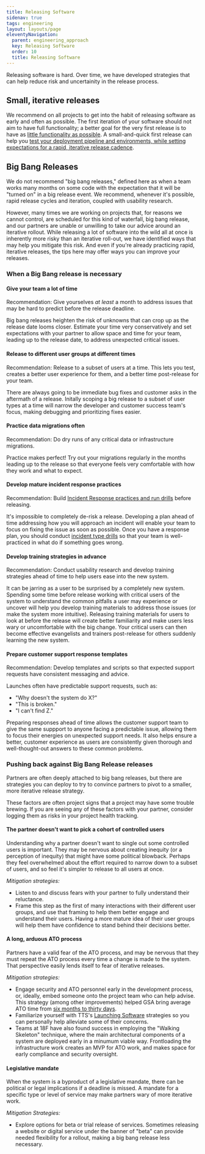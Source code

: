 ```yaml
---
title: Releasing Software
sidenav: true
tags: engineering
layout: layouts/page
eleventyNavigation: 
  parent: engineering_approach
  key: Releasing Software
  order: 10
  title: Releasing Software
---
```


Releasing software is hard. Over time, we have developed strategies that can help reduce risk and uncertainity in the release process.

## Small, iterative releases

We recommend on all projects to get into the habit of releasing software as early and often as possible. The first
iteration of your software should not aim to have full functionality; a better goal for the very first release is to have as [little
functionality as possible](https://18f.gsa.gov/2017/01/11/the-best-way-to-build-big-is-to-start-small/#start-small-make-it-end-to-end). 
A small-and-quick first release can help you [test your deployment pipeline and environments, while setting expectations for a rapid,
iterative release cadence](https://blog.thepete.net/blog/2019/10/04/hello-production/).

## Big Bang Releases

We do not recommend "big bang releases," defined here as when a team works many months on some code with the expectation that it will be
"turned on" in a big release event. We recommend, whenever it's possible,  rapid release cycles and iteration, coupled with usability research.

However, many times we are working on projects that, for reasons we cannot control, are scheduled for this kind of waterfall, big bang release,
and our partners are unable or unwilling to take our advice around an iterative rollout.  While releasing a lot of software into the wild all
at once is inherently more risky than an iterative roll-out, we have identified ways that may help you mitigate this risk. And even if you're
already practicing rapid, iterative releases, the tips here may offer ways you can improve your releases.

### When a Big Bang release is necessary

#### Give your team a lot of time

Recommendation: Give yourselves *at least* a month to address issues that may be hard to predict before the release deadline.

Big bang releases heighten the risk of unknowns that can crop up as the release date looms closer. Estimate your time very conservatively
and set expectations with your partner to allow space and time for your team, leading up to the release date, to address unexpected critical
issues. 

#### Release to different user groups at different times

Recommendation: Release to a subset of users at a time. This lets you test, creates a better user experience for them, and a better time
post-release for your team. 

There are always going to be immediate bug fixes and customer asks in the aftermath of a release. 
Initally scoping a big release to a subset of user types at a time will narrow the developer and customer success team's focus, making
debugging and prioritizing fixes easier.

#### Practice data migrations often

Recommendation: Do dry runs of any critical data or infrastructure migrations.

Practice makes perfect! Try out your migrations regularly in the months leading up to the release so that everyone feels very comfortable 
with how they work and what to expect. 

#### Develop mature incident response practices

Recommendation: Build [Incident Response practices and run drills](/security/incident-response-drills/) before releasing.

It's impossible to completely de-risk a release. Developing a plan ahead of time addressing how you will approach an incident will
enable your team to focus on fixing the issue as soon as possible. Once you have a response plan, you should conduct 
[incident type drills](/security/incident-response-drills/#example-incident-response-drills) so that your team is well-practiced in
what do if something goes wrong.

#### Develop training strategies in advance

Recommendation: Conduct usability research and develop training strategies ahead of time to help users ease into the new system.  

It can be jarring as a user to be surprised by a completely new system. Spending some time before release working with critical users of the
system to understand the common pitfalls a user may experience or uncover will help you develop training materials to address those issues 
(or make the system more intuitive). Releasing training materials for users to look at before the release will create better familiarity and
make users less wary or uncomfortable with the big change. Your critical users can then become effective evangelists and trainers post-release
for others suddenly learning the new system.

#### Prepare customer support response templates

Recommendation: Develop templates and scripts so that expected support requests have consistent messaging and advice.

Launches often have predictable support requests, such as: 
* "Why doesn't the system do X?"
* "This is broken."
* "I can't find Z."

Preparing responses ahead of time allows the customer support team to give the same suppport to anyone facing a predictable issue, allowing them
to focus their energies on unexpected support needs. It also helps ensure a better, customer experience as users are consistently given
thorough and well-thought-out answers to these common problems.

### Pushing back against Big Bang Release releases

Partners are often deeply attached to big bang releases, but there are strategies you can deploy to try to convince partners to pivot to a
smaller, more iterative release strategy.

These factors are often project signs that a project may have some trouble brewing. If you are seeing any of these factors with your
partner, consider logging them as risks in your project health tracking.

#### The partner doesn't want to pick a cohort of controlled users

Understanding why a partner doesn't want to single out some controlled users is important. They may be nervous about creating inequity (or
a perception of inequity) that might have some political blowback. Perhaps they feel overwhelmed about the effort required to narrow down
to a subset of users, and so feel it's simpler to release to all users at once.

*Mitigation strategies:*
* Listen to and discuss fears with your partner to fully understand their reluctance. 
* Frame this step as the first of many interactions with their different user groups, and use that framing to help them better engage and 
understand their users. Having a more mature idea of their user groups will help them have confidence to stand behind their decisions better.

#### A long, arduous ATO process

Partners have a valid fear of the ATO process, and may be nervous that they must repeat the ATO process every time a change is made to the
system. That perspective easily lends itself to fear of iterative releases. 

*Mitigation strategies:*
* Engage security and ATO personnel early in the development process, or, ideally, embed someone onto the project team who can help advise. This strategy (among other improvements) helped GSA bring average ATO time from [six months to thirty days](https://18f.gsa.gov/2018/07/19/taking-the-ato-process-from-6-months-to-30-days/). 
* Familiarize yourself with TTS's [Launching Software](https://handbook.tts.gsa.gov/#launching-software) strategies so you can personally help alleviate some of their concerns.
* Teams at 18F have also found success in employing the "Walking Skeleton" technique, where the main architectural components of a system are
deployed early in a minumum viable way. Frontloading the infrastructure work creates an MVP for ATO work, and makes space for early
compliance and security oversight.

#### Legislative mandate

When the system is a byproduct of a legislative mandate, there can be political or legal implications if a deadline is missed.  A mandate 
for a specific type or level of service may make partners wary of more iterative work.

*Mitigation Strategies:*
* Explore options for beta or trial release of services. Sometimes releasing a website or digital service under the banner of
"beta" can provide needed flexibility for a rollout, making a big bang release less necessary.
